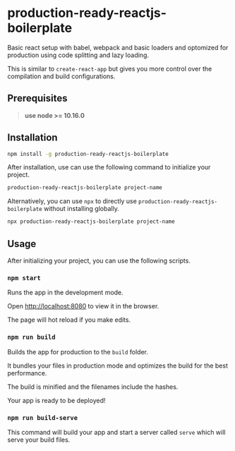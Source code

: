 # production-ready-reactjs-boilerplate

Basic react setup with babel, webpack and basic loaders and optomized for production using code splitting and lazy loading.

This is similar to `create-react-app` but gives you more control over the compilation and build configurations.

## Prerequisites

> **use node >= 10.16.0**

## Installation

```bash
npm install -g production-ready-reactjs-boilerplate
```

After installation, use can use the following command to initialize your project.

```bash
production-ready-reactjs-boilerplate project-name
```

Alternatively, you can use `npx` to directly use `production-ready-reactjs-boilerplate` without installing globally.

```bash
npx production-ready-reactjs-boilerplate project-name
```

## Usage

After initializing your project, you can use the following scripts.

### `npm start`

Runs the app in the development mode.

Open [http://localhost:8080](http://localhost:8080) to view it in the browser.

The page will hot reload if you make edits.

### `npm run build`

Builds the app for production to the `build` folder.

It bundles your files in production mode and optimizes the build for the best performance.

The build is minified and the filenames include the hashes.

Your app is ready to be deployed!

### `npm run build-serve`

This command will build your app and start a server called `serve` which will serve your build files.
